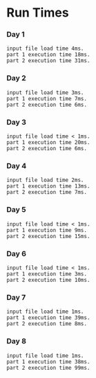 # Run Times

### Day 1

```
input file load time 4ms.
part 1 execution time 18ms.
part 2 execution time 31ms.
```

### Day 2

```
input file load time 3ms.
part 1 execution time 7ms.
part 2 execution time 6ms.
```

### Day 3

```
input file load time < 1ms.
part 1 execution time 20ms.
part 2 execution time 6ms.
```

### Day 4

```
input file load time 2ms.
part 1 execution time 13ms.
part 2 execution time 7ms.
```

### Day 5

```
input file load time < 1ms.
part 1 execution time 9ms.
part 2 execution time 15ms.
```

### Day 6

```
input file load time < 1ms.
part 1 execution time 3ms.
part 2 execution time 10ms.
```

### Day 7

```
input file load time 1ms.
part 1 execution time 39ms.
part 2 execution time 8ms.
```

### Day 8

```
input file load time 1ms.
part 1 execution time 38ms.
part 2 execution time 99ms.
```
